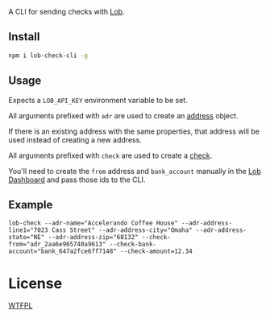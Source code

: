A CLI for sending checks with [Lob](https://lob.com/).

## Install
```sh
npm i lob-check-cli -g
```

## Usage

Expects a `LOB_API_KEY` environment variable to be set.

All arguments prefixed with `adr` are used to create an [address](https://lob.com/docs/node#addresses_create) object.

If there is an existing address with the same properties, that address will be used instead of creating a new address.

All arguments prefixed with `check` are used to create a [check](https://lob.com/docs/node#checks_create).

You'll need to create the `from` address and `bank_account` manually in the [Lob Dashboard](https://dashboard.lob.com/) and pass those ids to the CLI.

## Example

```
lob-check --adr-name="Accelerando Coffee House" --adr-address-line1="7023 Cass Street" --adr-address-city="Omaha" --adr-address-state="NE" --adr-address-zip="68132" --check-from="adr_2aa6e965740a9613" --check-bank-account="bank_647a2fce6ff7148" --check-amount=12.34
```

# License

[WTFPL](https://wtfpl2.com)

